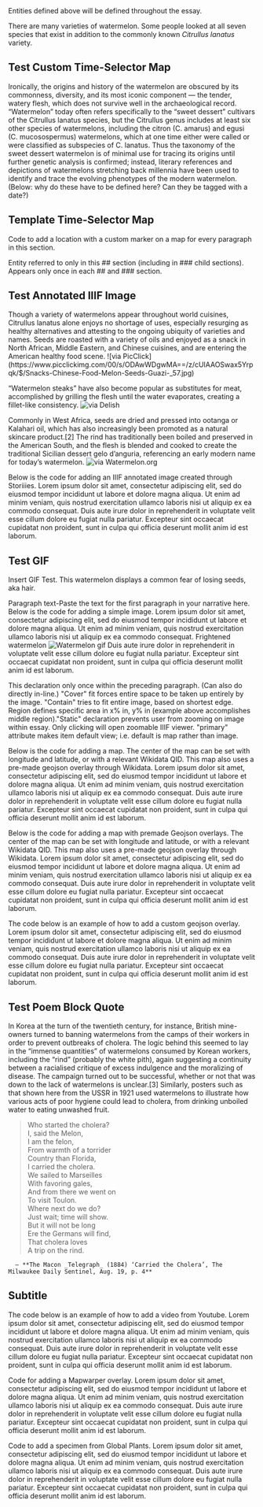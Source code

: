 <param ve-config
       title="Watermelon Test Narrative"
       banner="https://upload.wikimedia.org/wikipedia/commons/thumb/f/f9/Cherry20190331105300.jpg/1024px-Cherry20190331105300.jpg"
       layout="vtl"
       num-maps="x"
       num-specimens="x"
       num-images="x"
       num-primary-sources="x"
       author="Names of Authors">

<param title="Watermelon" eid="Q38645">
<param title="_Citrullus lanatus_" eid="Q17507129">
Entities defined above will be defined throughout the essay.

There are many varieties of watermelon. Some people looked at all seven species that exist in addition to the commonly known _Citrullus lanatus_ variety.
<param ve-image
    title="Watermelon species"
    url="https://scitechdaily.com/images/Watermelon-Diversity.jpg"
    attribution="SciTechDaily"
    fit="contain">
<param ve-image
    url="https://scitechdaily.com/images/Cultivated-Watermelon-Wild-Relatives.jpg"
    title="Watermelon varieties"
    attribution="SciTechDaily"
    fit="contain">
<param ve-map basemap="Esri_WorldPhysical" center="0,50">


## Test Custom Time-Selector Map

<param ve-map time-selector="4000 BCE:2000" basemap="Esri_WorldPhysical" center="15,25" zoom="2" hide-labels>
<param ve-map-layer geojson active url="https://raw.githubusercontent.com/may-wang/test/master/distribution.json" title="Distribution">

Ironically, the origins and history of the watermelon are obscured by its commonness, diversity, and its most iconic component — the tender, watery flesh, which does not survive well in the archaeological record. “Watermelon” today often refers specifically to the “sweet dessert” cultivars of the Citrullus lanatus species, but the Citrullus genus includes at least six other species of watermelons, including the citron (C. amarus) and egusi (C. mucosospermus) watermelons, which at one time either were called or were classified as subspecies of C. lanatus.  Thus the taxonomy of the sweet dessert watermelon is of minimal use for tracing its origins until further genetic analysis is confirmed; instead, literary references and depictions of watermelons stretching back millennia have been used to identify and trace the evolving phenotypes of the modern watermelon.
(Below: why do these have to be defined here? Can they be tagged with a date?)
<param title="Quseir al-Qadim" eid="Q310751" fill="#dcffc7">
<param title="Greece" eid="Q41" fill="#ffd080">

## Template Time-Selector Map

<param ve-map time-selector="7300 BCE:0" basemap="Esri_WorldPhysical" center="25,50" zoom="1" hide-labels>
<param ve-map-layer geojson active url="https://raw.githubusercontent.com/may-wang/visual-essays/master/docs/geojson/cities.json" date-field="inception" title="Cities">

Code to add a location with a custom marker on a map for every paragraph in this section.

Entity referred to only in this ## section (including in ### child sections). Appears only once in each ## and ### section.

## Test Annotated IIIF Image
<param ve-storiiies id="761fh">
Though a variety of watermelons appear throughout world cuisines, Citrullus lanatus alone enjoys no shortage of uses, especially resurging as healthy alternatives and attesting to the ongoing ubiquity of varieties and names. Seeds are roasted with a variety of oils and enjoyed as a snack in North African, Middle Eastern, and Chinese cuisines, and are entering the American healthy food scene. 
![via PicClick](https://www.picclickimg.com/00/s/ODAwWDgwMA==/z/cUIAAOSwax5Yrpqk/$/Snacks-Chinese-Food-Melon-Seeds-Guazi-_57.jpg)

“Watermelon steaks” have also become popular as substitutes for meat,  accomplished by grilling the flesh until the water evaporates, creating a fillet-like consistency.
![via Delish](https://hips.hearstapps.com/hmg-prod.s3.amazonaws.com/images/screen-shot-2020-01-13-at-4-09-46-pm-1578949797.png)

Commonly in West Africa, seeds are dried and pressed into ootanga or Kalahari oil, which has also increasingly been promoted as a natural skincare product.[2] The rind has traditionally been boiled and preserved in the American South, and the flesh is blended and cooked to create the traditional Sicilian dessert gelo d’anguria, referencing an early modern name for today’s watermelon.
![via Watermelon.org](https://www.watermelon.org/wp-content/uploads/2019/11/watermelon-rind-pickles.jpg)

Below is the code for adding an IIIF annotated image created through Storiiies. Lorem ipsum dolor sit amet, consectetur adipiscing elit, sed do eiusmod tempor incididunt ut labore et dolore magna aliqua. Ut enim ad minim veniam, quis nostrud exercitation ullamco laboris nisi ut aliquip ex ea commodo consequat. Duis aute irure dolor in reprehenderit in voluptate velit esse cillum dolore eu fugiat nulla pariatur. Excepteur sint occaecat cupidatat non proident, sunt in culpa qui officia deserunt mollit anim id est laborum.

## Test GIF
Insert GIF Test. This watermelon displays a common fear of losing seeds, aka hair.
<param ve-image
title="Watermelon gif"
url="https://media3.giphy.com/media/yeMg2ckHHvrOw/giphy.gif"
fit="contain">

Paragraph text-Paste the text for the first paragraph in your narrative here. Below is the code for adding a simple image. Lorem ipsum dolor sit amet, consectetur adipiscing elit, sed do eiusmod tempor incididunt ut labore et dolore magna aliqua. Ut enim ad minim veniam, quis nostrud exercitation ullamco laboris nisi ut aliquip ex ea commodo consequat. Frightened watermelon ![Watermelon gif](https://media3.giphy.com/media/yeMg2ckHHvrOw/giphy.gif) Duis aute irure dolor in reprehenderit in voluptate velit esse cillum dolore eu fugiat nulla pariatur. Excepteur sint occaecat cupidatat non proident, sunt in culpa qui officia deserunt mollit anim id est laborum.
<param ve-image
static
title="Tidal basin cherry blossom" url="https://upload.wikimedia.org/wikipedia/commons/2/2a/Tidal_basin_cherry_blossom_closeup.JPG"
       fit="cover"
       region="pct:25,25,50,50"
       attribution="Wikimedia Commons">
This declaration only once within the preceding paragraph. (Can also do directly in-line.) "Cover" fit forces entire space to be taken up entirely by the image. "Contain" tries to  fit entire image, based on shortest edge. Region defines specific area in  x% in, y% in (example above accomplishes middle region)."Static" declaration prevents user from zooming on image within essay. Only clicking will open zoomable IIIF viewer.
<param ve-map primary center="Q61">
"primary" attribute makes item default view;  i.e. default is map rather than image.

Below is the code for adding a map. The center of the map can be set with longitude and latitude, or with a relevant Wikidata QID. This map also uses a pre-made geojson overlay through Wikidata. Lorem ipsum dolor sit amet, consectetur adipiscing elit, sed do eiusmod tempor incididunt ut labore et dolore magna aliqua. Ut enim ad minim veniam, quis nostrud exercitation ullamco laboris nisi ut aliquip ex ea commodo consequat. Duis aute irure dolor in reprehenderit in voluptate velit esse cillum dolore eu fugiat nulla pariatur. Excepteur sint occaecat cupidatat non proident, sunt in culpa qui officia deserunt mollit anim id est laborum.
<param ve-map center="Q17" zoom="5" basemap="Esri_WorldPhysical">

Below is the code for adding a map with premade Geojson overlays. The center of the map can be set with longitude and latitude, or with a relevant Wikidata QID. This map also uses a pre-made geojson overlay through Wikidata. Lorem ipsum dolor sit amet, consectetur adipiscing elit, sed do eiusmod tempor incididunt ut labore et dolore magna aliqua. Ut enim ad minim veniam, quis nostrud exercitation ullamco laboris nisi ut aliquip ex ea commodo consequat. Duis aute irure dolor in reprehenderit in voluptate velit esse cillum dolore eu fugiat nulla pariatur. Excepteur sint occaecat cupidatat non proident, sunt in culpa qui officia deserunt mollit anim id est laborum.
<param ve-map prefer-geojson center="Q17" zoom="5" basemap="Esri_WorldPhysical">
<param title="Italy" eid="Q38">
<param title="Iran" eid="Q794">

The code below is an example of how to add a custom geojson overlay. Lorem ipsum dolor sit amet, consectetur adipiscing elit, sed do eiusmod tempor incididunt ut labore et dolore magna aliqua. Ut enim ad minim veniam, quis nostrud exercitation ullamco laboris nisi ut aliquip ex ea commodo consequat. Duis aute irure dolor in reprehenderit in voluptate velit esse cillum dolore eu fugiat nulla pariatur. Excepteur sint occaecat cupidatat non proident, sunt in culpa qui officia deserunt mollit anim id est laborum.
<param ve-map center="26.8206, 30.8025" 
    zoom="4"
    basemap="Esri_WorldPhysical">
<param ve-map-layer geojson 
    url="https://github.com/may-wang/test/blob/master/timemap.json" 
    title="Early distribution of watermelons" 
    fill="#FF0000" >

## Test Poem Block Quote

In Korea at the turn of the twentieth century, for instance, British mine-owners turned to banning watermelons from the camps of their workers in order to prevent outbreaks of cholera. The logic behind this seemed to lay in the “immense quantities” of watermelons consumed by Korean workers, including the “rind” (probably the white pith), again suggesting a continuity between a racialised critique of excess indulgence and the moralizing of disease. The campaign turned out to be successful, whether or not that was down to the lack of watermelons is unclear.[3] Similarly, posters such as that shown here from the USSR in 1921 used watermelons to illustrate how various acts of poor hygiene could lead to cholera, from drinking unboiled water to eating unwashed fruit.

> Who started the cholera?  
I, said the Melon,  
I am the felon,  
From warmth of a torrider  
Country than Florida,  
I carried the cholera.  
We sailed to Marseilles  
With favoring gales,  
And from there we went on  
To visit Toulon.  
Where next do we do?  
Just wait; time will show.  
But it will not be long  
Ere the Germans will find,  
That cholera loves  
A trip on the rind.  
>
      — **The Macon _Telegraph_ (1884) ‘Carried the Cholera’, The Milwaukee Daily Sentinel, Aug. 19, p. 4**
## Subtitle

The code below is an example of how to add a video from Youtube. Lorem ipsum dolor sit amet, consectetur adipiscing elit, sed do eiusmod tempor incididunt ut labore et dolore magna aliqua. Ut enim ad minim veniam, quis nostrud exercitation ullamco laboris nisi ut aliquip ex ea commodo consequat. Duis aute irure dolor in reprehenderit in voluptate velit esse cillum dolore eu fugiat nulla pariatur. Excepteur sint occaecat cupidatat non proident, sunt in culpa qui officia deserunt mollit anim id est laborum.
<param ve-video id="jk0ic0D0MRo" title="Hanami">

Code for adding a Mapwarper overlay. Lorem ipsum dolor sit amet, consectetur adipiscing elit, sed do eiusmod tempor incididunt ut labore et dolore magna aliqua. Ut enim ad minim veniam, quis nostrud exercitation ullamco laboris nisi ut aliquip ex ea commodo consequat. Duis aute irure dolor in reprehenderit in voluptate velit esse cillum dolore eu fugiat nulla pariatur. Excepteur sint occaecat cupidatat non proident, sunt in culpa qui officia deserunt mollit anim id est laborum.
<param ve-map center="38.88,-77.03" zoom="14">
<param ve-map-layer mapwarper title="Cherry festival map" mapwarper-id="37798" active>

Code to add a specimen from Global Plants. Lorem ipsum dolor sit amet, consectetur adipiscing elit, sed do eiusmod tempor incididunt ut labore et dolore magna aliqua. Ut enim ad minim veniam, quis nostrud exercitation ullamco laboris nisi ut aliquip ex ea commodo consequat. Duis aute irure dolor in reprehenderit in voluptate velit esse cillum dolore eu fugiat nulla pariatur. Excepteur sint occaecat cupidatat non proident, sunt in culpa qui officia deserunt mollit anim id est laborum.
<param ve-plant-specimen eid="Q12844029" max="1" reverse="true">
